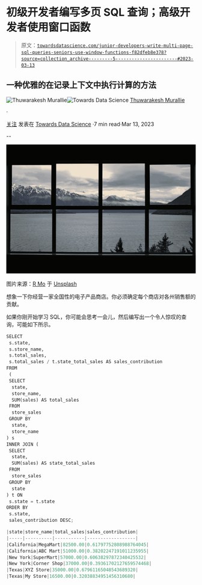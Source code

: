 # 初级开发者编写多页 SQL 查询；高级开发者使用窗口函数

> 原文：[`towardsdatascience.com/junior-developers-write-multi-page-sql-queries-seniors-use-window-functions-f82dfeb8e378?source=collection_archive---------5-----------------------#2023-03-13`](https://towardsdatascience.com/junior-developers-write-multi-page-sql-queries-seniors-use-window-functions-f82dfeb8e378?source=collection_archive---------5-----------------------#2023-03-13)

## 一种优雅的在记录上下文中执行计算的方法

[](https://thuwarakesh.medium.com/?source=post_page-----f82dfeb8e378--------------------------------)![Thuwarakesh Murallie](https://thuwarakesh.medium.com/?source=post_page-----f82dfeb8e378--------------------------------)[](https://towardsdatascience.com/?source=post_page-----f82dfeb8e378--------------------------------)![Towards Data Science](https://towardsdatascience.com/?source=post_page-----f82dfeb8e378--------------------------------) [Thuwarakesh Murallie](https://thuwarakesh.medium.com/?source=post_page-----f82dfeb8e378--------------------------------)

·

[关注](https://medium.com/m/signin?actionUrl=https%3A%2F%2Fmedium.com%2F_%2Fsubscribe%2Fuser%2F93ce19993bef&operation=register&redirect=https%3A%2F%2Ftowardsdatascience.com%2Fjunior-developers-write-multi-page-sql-queries-seniors-use-window-functions-f82dfeb8e378&user=Thuwarakesh+Murallie&userId=93ce19993bef&source=post_page-93ce19993bef----f82dfeb8e378---------------------post_header-----------) 发表在 [Towards Data Science](https://towardsdatascience.com/?source=post_page-----f82dfeb8e378--------------------------------) ·7 min read·Mar 13, 2023[](https://medium.com/m/signin?actionUrl=https%3A%2F%2Fmedium.com%2F_%2Fvote%2Ftowards-data-science%2Ff82dfeb8e378&operation=register&redirect=https%3A%2F%2Ftowardsdatascience.com%2Fjunior-developers-write-multi-page-sql-queries-seniors-use-window-functions-f82dfeb8e378&user=Thuwarakesh+Murallie&userId=93ce19993bef&source=-----f82dfeb8e378---------------------clap_footer-----------)

--

[](https://medium.com/m/signin?actionUrl=https%3A%2F%2Fmedium.com%2F_%2Fbookmark%2Fp%2Ff82dfeb8e378&operation=register&redirect=https%3A%2F%2Ftowardsdatascience.com%2Fjunior-developers-write-multi-page-sql-queries-seniors-use-window-functions-f82dfeb8e378&source=-----f82dfeb8e378---------------------bookmark_footer-----------)![](img/5ecd316079b782495a6f38876a60a489.png)

图片来源：[R Mo](https://unsplash.com/@mooo3721?utm_source=medium&utm_medium=referral) 于 [Unsplash](https://unsplash.com/?utm_source=medium&utm_medium=referral)

想象一下你经营一家全国性的电子产品商店。你必须确定每个商店对各州销售额的贡献。

如果你刚开始学习 SQL，你可能会思考一会儿，然后编写出一个令人惊叹的查询，可能如下所示。

```py
SELECT
 s.state,
 s.store_name,
 s.total_sales,
 s.total_sales / t.state_total_sales AS sales_contribution
FROM
 (
 SELECT
  state,
  store_name,
  SUM(sales) AS total_sales
 FROM
  store_sales
 GROUP BY
  state,
  store_name
) s
INNER JOIN (
 SELECT
  state,
  SUM(sales) AS state_total_sales
 FROM
  store_sales
 GROUP BY
  state
) t ON
 s.state = t.state
ORDER BY
 s.state,
 sales_contribution DESC;
```

```py
|state|store_name|total_sales|sales_contribution|
|-----|----------|-----------|------------------|
|California|MegaMart|82500.00|0.61797752808988764045|
|California|ABC Mart|51000.00|0.38202247191011235955|
|New York|SuperMart|57000.00|0.60638297872340425532|
|New York|Corner Shop|37000.00|0.39361702127659574468|
|Texas|XYZ Store|35000.00|0.67961165048543689320|
|Texas|My Store|16500.00|0.32038834951456310680|
```
